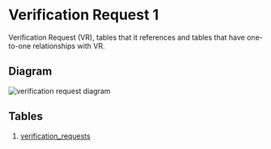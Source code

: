 Verification Request 1
========================

Verification Request (VR), tables that it references and tables that
have one-to-one relationships with VR.

Diagram
--------

![verification request diagram]()

Tables
-------

1. [verification_requests](../tables/verification_requests)